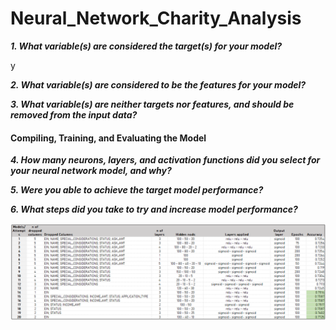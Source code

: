 # Neural_Network_Charity_Analysis



***1. What variable(s) are considered the target(s) for your model?***

y

***2. What variable(s) are considered to be the features for your model?***

***3. What variable(s) are neither targets nor features, and should be removed from the input data?***

#### Compiling, Training, and Evaluating the Model

***4. How many neurons, layers, and activation functions did you select for your neural network model, and why?***

***5. Were you able to achieve the target model performance?***

***6. What steps did you take to try and increase model performance?***


![](https://github.com/jojobear2020/Neural_Network_Charity_Analysis/blob/main/Images/best_result.PNG)
